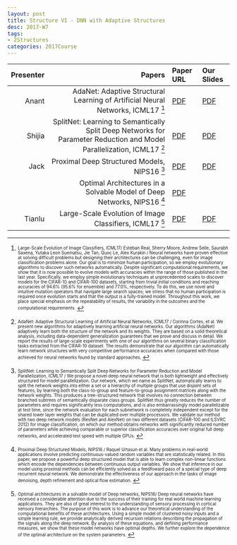 ```yaml
---
layout: post
title: Structure VI - DNN with Adaptive Structures
desc: 2017-W7
tags:
- 2Structures
categories: 2017Course
---
```




| Presenter | Papers | Paper URL| Our Slides |
| -----: | ---------------------------: | :----- | :----- |
| Anant | AdaNet: Adaptive Structural Learning of Artificial Neural Networks, ICML17 [^1] | [PDF](https://arxiv.org/abs/1607.01097) | [PDF]({{site.baseurl}}/talks/20171005-Anant.pdf) |
|Shijia | SplitNet: Learning to Semantically Split Deep Networks for Parameter Reduction and Model Parallelization, ICML17 [^2]| [PDF](http://proceedings.mlr.press/v70/kim17b/kim17b.pdf) | [PDF]({{site.baseurl}}/talks/20171005-Shijia.pdf) |
| Jack | Proximal Deep Structured Models, NIPS16  [^3]| [PDF](https://papers.nips.cc/paper/6074-proximal-deep-structured-models) | [PDF]({{site.baseurl}}/talks/20171010-Jack.pdf) |
|  | Optimal Architectures in a Solvable Model of Deep Networks, NIPS16 [^4] | [PDF](https://papers.nips.cc/paper/6330-optimal-architectures-in-a-solvable-model-of-deep-networks) |
| Tianlu | Large-Scale Evolution of Image Classifiers, ICML17 [^5]|[PDF](https://arxiv.org/abs/1703.01041)  | [PDF]({{site.baseurl}}/talks/20170912-Tianlu.pdf) |


[^1]: <sub><sup>  Large-Scale Evolution of Image Classifiers, ICML17/ Esteban Real, Sherry Moore, Andrew Selle, Saurabh Saxena, Yutaka Leon Suematsu, Jie Tan, Quoc Le, Alex Kurakin / Neural networks have proven effective at solving difficult problems but designing their architectures can be challenging, even for image classification problems alone. Our goal is to minimize human participation, so we employ evolutionary algorithms to discover such networks automatically. Despite significant computational requirements, we show that it is now possible to evolve models with accuracies within the range of those published in the last year. Specifically, we employ simple evolutionary techniques at unprecedented scales to discover models for the CIFAR-10 and CIFAR-100 datasets, starting from trivial initial conditions and reaching accuracies of 94.6% (95.6% for ensemble) and 77.0%, respectively. To do this, we use novel and intuitive mutation operators that navigate large search spaces; we stress that no human participation is required once evolution starts and that the output is a fully-trained model. Throughout this work, we place special emphasis on the repeatability of results, the variability in the outcomes and the computational requirements. </sup></sub>



[^2]: <sub><sup> AdaNet: Adaptive Structural Learning of Artificial Neural Networks, ICML17 / Corinna Cortes, et al.  We present new algorithms for adaptively learning artificial neural networks. Our algorithms (AdaNet) adaptively learn both the structure of the network and its weights. They are based on a solid theoretical analysis, including data-dependent generalization guarantees that we prove and discuss in detail. We report the results of large-scale experiments with one of our algorithms on several binary classification tasks extracted from the CIFAR-10 dataset. The results demonstrate that our algorithm can automatically learn network structures with very competitive performance accuracies when compared with those achieved for neural networks found by standard approaches. </sup></sub>


[^3]: <sub><sup>  SplitNet: Learning to Semantically Split Deep Networks for Parameter Reduction and Model Parallelization, ICML17 / We propose a novel deep neural network that is both lightweight and effectively structured for model parallelization. Our network, which we name as SplitNet, automatically learns to split the network weights into either a set or a hierarchy of multiple groups that use disjoint sets of features, by learning both the class-to-group and feature-to-group assignment matrices along with the network weights. This produces a tree-structured network that involves no connection between branched subtrees of semantically disparate class groups. SplitNet thus greatly reduces the number of parameters and requires significantly less computations, and is also embarrassingly model parallelizable at test time, since the network evaluation for each subnetwork is completely independent except for the shared lower layer weights that can be duplicated over multiple processors. We validate our method with two deep network models (ResNet and AlexNet) on two different datasets (CIFAR-100 and ILSVRC 2012) for image classification, on which our method obtains networks with significantly reduced number of parameters while achieving comparable or superior classification accuracies over original full deep networks, and accelerated test speed with multiple GPUs. </sup></sub>


[^4]: <sub><sup>  Proximal Deep Structured Models, NIPS16 / 	Raquel Urtasun et al.  Many problems in real-world applications involve predicting continuous-valued random variables that are statistically related. In this paper, we propose a powerful deep structured model that is able to learn complex non-linear functions which encode the dependencies between continuous output variables. We show that inference in our model using proximal methods can be efficiently solved as a feedfoward pass of a special type of deep recurrent neural network. We demonstrate the effectiveness of our approach in the tasks of image denoising, depth refinement and optical flow estimation. </sup></sub>



[^5]: <sub><sup> Optimal architectures in a solvable model of Deep networks, NIPS16/ Deep neural networks have received a considerable attention due to the success of their training for real world machine learning applications. They are also of great interest to the understanding of sensory processing in cortical sensory hierarchies. The purpose of this work is to advance our theoretical understanding of the computational benefits of these architectures. Using a simple model of clustered noisy inputs and a simple learning rule, we provide analytically derived recursion relations describing the propagation of the signals along the deep network. By analysis of these equations, and defining performance measures, we show that these model networks have optimal depths. We further explore the dependence of the optimal architecture on the system parameters. </sup></sub>
